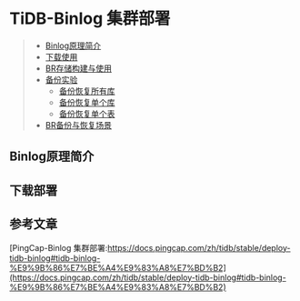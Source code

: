 # TiDB-Binlog 集群部署


> - [Binlog原理简介](#Binlog原理简介)
> - [下载使用](#下载使用)
> - [BR存储构建与使用](#BR存储构建与使用)
> - [备份实验](#备份实验)
>     - [备份恢复所有库](#备份恢复所有库)
>     - [备份恢复单个库](#备份恢复单个库)
>     - [备份恢复单个表](#备份恢复单个表)
> - [BR备份与恢复场景](#BR备份与恢复场景)




## Binlog原理简介


## 下载部署








## 参考文章


[PingCap-Binlog 集群部署:https://docs.pingcap.com/zh/tidb/stable/deploy-tidb-binlog#tidb-binlog-%E9%9B%86%E7%BE%A4%E9%83%A8%E7%BD%B2](https://docs.pingcap.com/zh/tidb/stable/deploy-tidb-binlog#tidb-binlog-%E9%9B%86%E7%BE%A4%E9%83%A8%E7%BD%B2)

